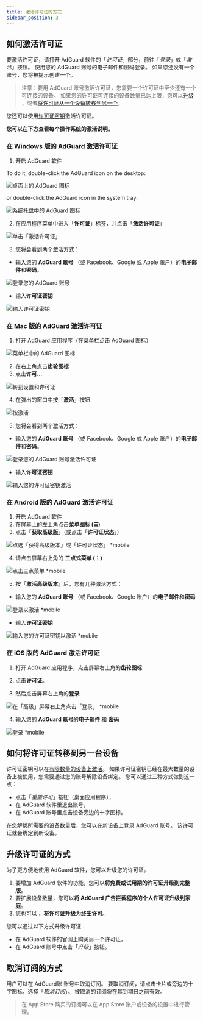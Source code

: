 ```yaml
---
title: 激活许可证的方式
sidebar_position: 3
---
```


## 如何激活许可证

要激活许可证，请打开 AdGuard 软件的「*许可证*」部分，前往「*登录*」或「*激活*」按钮。 使用您的 AdGuard 账号的电子邮件和密码登录。 如果您还没有一个账号，您将被提示创建一个。

> 注意：要用 AdGuard 账号激活许可证，您需要一个许可证中至少还有一个可连接的设备。 如果您的许可证可连接的设备数量已达上限，您可以[升级](#how-to-upgrade-a-license) ，或者[将许可证从一个设备转移到另一个](#how-to-transfer-a-license-to-another-device)。

您还可以使用[许可证密钥](../what-is#license-key)激活许可证。

**您可以在下方查看每个操作系统的激活说明。**

### 在 Windows 版的 AdGuard 激活许可证

1. 开启 AdGuard 软件

To do it, double-click the AdGuard icon on the desktop:

![桌面上的 AdGuard 图标](https://cdn.adtidy.org/public/Adguard/kb/newscreenshots/En/General/windowsEn.png)

or double-click the AdGuard icon in the system tray:

![系统托盘中的 AdGuard 图标](https://cdn.adtidy.org/public/Adguard/kb/newscreenshots/En/General/windows2En.png)

2. 在应用程序菜单中进入「**许可证**」标签，并点击「**激活许可证**」

![单击「激活许可证」](https://cdn.adtidy.org/public/Adguard/kb/newscreenshots/En/General/windowslicense1en.png)

3. 您将会看到两个激活方式：

- 输入您的 **AdGuard 账号** （或 Facebook、Google 或 Apple 账户）的**电子邮件**和**密码**。

![登录您的 AdGuard 账号](https://cdn.adtidy.org/public/Adguard/kb/newscreenshots/En/General/windowslicense2en.png)

- 输入**许可证密钥**

![输入许可证密钥](https://cdn.adtidy.org/public/Adguard/kb/newscreenshots/En/General/windowslicense3en.png)

### 在 Mac 版的 AdGuard 激活许可证

1. 打开 AdGuard 应用程序（在菜单栏点击 AdGuard 图标）

![菜单栏中的 AdGuard 图标](https://cdn.adtidy.org/public/Adguard/kb/newscreenshots/Ja/General/mac1.png)

2. 在右上角点击**齿轮图标**
3. 点击**许可...**

![转到设置和许可证](https://cdn.adtidy.org/public/Adguard/kb/newscreenshots/En/General/macEn.png)

4. 在弹出的窗口中按「**激活**」按钮

![按激活](https://cdn.adtidy.org/public/Adguard/kb/newscreenshots/En/General/maclicenseen1.png)

5. 您将会看到两个激活方式：
- 输入您的 **AdGuard 账号** （或 Facebook、Google 或 Apple 账户）的**电子邮件**和**密码**。

![登录您的 AdGuard 账号激活许可证](https://cdn.adtidy.org/public/Adguard/kb/newscreenshots/En/General/maclicenseen2.png)

- 输入**许可证密钥**

![输入您的许可证密钥激活](https://cdn.adtidy.org/public/Adguard/kb/newscreenshots/En/General/maclicenseen3.png)

### 在 Android 版的 AdGuard 激活许可证

1. 开启 AdGuard 软件
2. 在屏幕上的左上角点击**菜单图标 (☰)**
3. 点击「**获取高级版**」（或点击「**许可证状态**」）

![点选「获得高级版本」或「许可证状态」 *mobile](https://cdn.adtidy.org/public/Adguard/kb/newscreenshots/En/General/androidlicense1en.png)

4. 请点击屏幕右上角的 **三点式菜单 (⋮)**

![点击三点菜单 *mobile](https://cdn.adtidy.org/public/Adguard/kb/newscreenshots/En/General/android2En.png)

5. 按「**激活高级版本**」后，您有几种激活方式：

- 输入您的 **AdGuard 账号** （或 Facebook、Google 账户）的**电子邮件**和**密码**

![登录以激活 *mobile](https://cdn.adtidy.org/public/Adguard/kb/newscreenshots/En/General/androidlicense2en.png)

- 输入**许可证密钥**

![输入您的许可证密钥以激活 *mobile](https://cdn.adtidy.org/public/Adguard/kb/newscreenshots/En/General/androidlicense3en.png)

### 在 iOS 版的 AdGuard 激活许可证

1. 打开 AdGuard 应用程序，点击屏幕右上角的**齿轮图标**

2. 点击**许可证**。

3. 然后点击屏幕右上角的**登录**

![在「高级」屏幕右上角点击「登录」 *mobile](https://cdn.adtidy.org/content/kb/ad_blocker/iOS/ioslicense1en.png)

4. 输入您的 **AdGuard 账号**的**电子邮件** 和 **密码**

![登录 *mobile](https://cdn.adtidy.org/content/kb/ad_blocker/iOS/ioslicense2en.png)

## 如何将许可证转移到另一台设备

许可证密钥可以在[有限数量的设备上激活](../what-is#devices)。 如果许可证密钥已经在最大数量的设备上被使用，您需要通过您的账号解除设备绑定。 您可以通过三种方式做到这一点：
* 点击「*重置许可*」按钮（桌面应用程序），
* 在 AdGuard 软件里退出账号，
* 在 AdGuard 账号里点击设备旁边的十字图标。

在您解绑所需要的设备数量后，您可以在新设备上登录 AdGuard 账号。 该许可证就会绑定到新设备。

## 升级许可证的方式

为了更方便地使用 AdGuard 软件，您可以升级您的许可证。

1. 要增加 AdGuard 软件的功能，您可以**将免费或试用期的许可证升级到完整版**。
2. 要扩展设备数量，您可以**将 AdGuard 广告拦截程序的个人许可证升级到家庭**。
3. 您也可以 **，将许可证升级为终生许可**。

您可以通过以下方式升级许可证：
* 在 AdGuard 软件的官网上购买另一个许可证，
* 在 AdGuard 账号中点击「*升级*」按钮。

## 取消订阅的方式

用户可以在 AdGuard账 账号中取消订阅。 要取消订阅，请点击卡片或旁边的十字图标，选择「*取消订阅*」。 被取消的订阅将在其到期日之前有效。

> 在 App Store 购买的订阅可以在 App Store 账户或设备的设置中进行管理。
